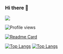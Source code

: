 ### Hi there 👋


![](https://github-readme-stats.vercel.app/api?username=xiaodongxier&theme=dark&show_icons=true)

<!-- 访问统计 -->
![Profile views](https://gpvc.arturio.dev/xiaodongxier)



<!-- 项目引用 -->
[![Readme Card](https://github-readme-stats.vercel.app/api/pin/?username=xiaodongxier&repo=mkw-vue-qnew-notes)](https://github.com/xiaodongxier/mkw-vue-qnew-notes)



<!-- 热门语言卡片 -->
[![Top Langs](https://github-readme-stats.vercel.app/api/top-langs/?username=xiaodongxier)](https://github.com/xiaodongxier/github-readme-stats)
[![Top Langs](https://github-readme-stats.vercel.app/api/top-langs/?username=xiaodongxier&layout=compact)](https://github.com/xiaodongxier/github-readme-stats)




<!--
**xiaodongxier/xiaodongxier** is a ✨ _special_ ✨ repository because its `README.md` (this file) appears on your GitHub profile.

Here are some ideas to get you started:

- 🔭 I’m currently working on ...
- 🌱 I’m currently learning ...
- 👯 I’m looking to collaborate on ...
- 🤔 I’m looking for help with ...
- 💬 Ask me about ...
- 📫 How to reach me: ...
- 😄 Pronouns: ...
- ⚡ Fun fact: ...
-->
